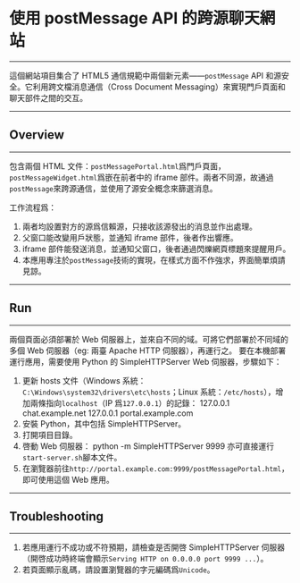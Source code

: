 # 使用 postMessage API 的跨源聊天網站
***
這個網站項目集合了 HTML5 通信規範中兩個新元素——`postMessage` API 和源安全。它利用跨文檔消息通信（Cross Document Messaging）來實現門戶頁面和聊天部件之間的交互。
***
## Overview
***
包含兩個 HTML 文件：`postMessagePortal.html`爲門戶頁面，`postMessageWidget.html`爲嵌在前者中的 iframe 部件。兩者不同源，故通過`postMessage`來跨源通信，並使用了源安全概念來篩選消息。

工作流程爲：

1. 兩者均設置對方的源爲信賴源，只接收該源發出的消息並作出處理。
2. 父窗口能改變用戶狀態，並通知 iframe 部件，後者作出響應。
3. iframe 部件能發送消息，並通知父窗口，後者通過閃爍網頁標題來提醒用戶。
4. 本應用專注於`postMessage`技術的實現，在樣式方面不作強求，界面簡單煩請見諒。

***
## Run
***
兩個頁面必須部署於 Web 伺服器上，並來自不同的域。可將它們部署於不同域的多個 Web 伺服器（eg: 兩臺 Apache HTTP 伺服器），再運行之。
要在本機部署運行應用，需要使用 Python 的 SimpleHTTPServer Web 伺服器，步驟如下：

1. 更新 hosts 文件（Windows 系統：`C:\Windows\system32\drivers\etc\hosts`；Linux 系統：`/etc/hosts`），增加兩條指向`localhost`（IP 爲`127.0.0.1`）的記錄：
    127.0.0.1  chat.example.net
    127.0.0.1  portal.example.com
2. 安裝 Python，其中包括 SimpleHTTPServer。
3. 打開項目目錄。
4. 啓動 Web 伺服器：
    python -m SimpleHTTPServer 9999
   亦可直接運行`start-server.sh`腳本文件。
5. 在瀏覽器前往`http://portal.example.com:9999/postMessagePortal.html`，即可使用這個 Web 應用。

***
## Troubleshooting
***
1. 若應用運行不成功或不符預期，請檢查是否開啓 SimpleHTTPServer 伺服器（開啓成功時終端會顯示`Serving HTTP on 0.0.0.0 port 9999 ...`）。
2. 若頁面顯示亂碼，請設置瀏覽器的字元編碼爲`Unicode`。
